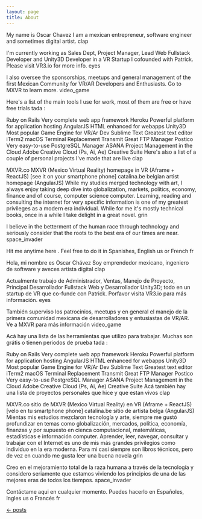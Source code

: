 ```yaml
---
layout: page
title: About
---
```


My name is Oscar Chavez
I am a mexican entrepreneur, software engineer and sometimes digital artist. clap

I'm currently working as Sales Dept, Project Manager, Lead Web Fullstack Developer and Unity3D Developer in a VR Startup I cofounded with Patrick. Please visit VR3.io for more info. eyes

I also oversee the sponsorships, meetups and general management of the first Mexican Community for VR/AR Developers and Enthusiasts. Go to MXVR to learn more.  video_game

Here's a list of the main tools I use for work, most of them are free or have free trials tada :

Ruby on Rails Very complete web app framework
Heroku Powerful platform for application hosting
AngularJS HTML enhanced for webapps
Unity3D Most popular Game Engine for VR/Ar Dev
Sublime Text Greatest text editor
iTerm2 macOS Terminal Replacement
Transmit Great FTP Manager
Postico Very easy-to-use PostgreSQL Manager
ASANA Project Management in the Cloud
Adobe Creative Cloud (Ps, Ai, Ae) Creative Suite
Here's also a list of a couple of personal projects I've made that are live clap

MXVR.co MXVR (Mexico Virtual Reality) homepage in VR (Aframe + ReactJS) [see it on your smartphone phone]
catalina.be belgian artist homepage (AngularJS)
While my studies merged technology with art, I always enjoy taking deep dive into globalization, markets, politics, economy, finance and of course, computer science computer. Learning, reading and consulting the internet for very specific information is one of my greatest privileges as a modern era individual. While for me it's mostly technical books, once in a while I take delight in a great novel. grin

I believe in the betterment of the human race through technology and seriously consider that the roots to the best era of our times are near. space_invader

Hit me anytime here . Feel free to do it in Spanishes, English us or French fr

Hola, mi nombre es Oscar Chávez
Soy emprendedor mexicano, ingeniero de software y aveces artista digital clap

Actualmente trabajo de Administrador, Ventas, Manejo de Proyecto, Principal Desarrollador Fullstack Web y Desarrollador Unity3D; todo en un startup de VR que co-funde con Patrick. Porfavor visita VR3.io para más información. eyes

También superviso los patrocinios, meetups y en general el manejo de la primera comunidad mexicana de desarrolladores y entusiastas de VR/AR. Ve a MXVR para más información video_game

Acá hay una lista de las herramientas que utilizo para trabajar. Muchas son grátis o tienen periodos de prueba tada :

Ruby on Rails Very complete web app framework
Heroku Powerful platform for application hosting
AngularJS HTML enhanced for webapps
Unity3D Most popular Game Engine for VR/Ar Dev
Sublime Text Greatest text editor
iTerm2 macOS Terminal Replacement
Transmit Great FTP Manager
Postico Very easy-to-use PostgreSQL Manager
ASANA Project Management in the Cloud
Adobe Creative Cloud (Ps, Ai, Ae) Creative Suite
Acá también hay una lista de proyectos personales que hice y que estan vivos clap

MXVR.co sitio de MXVR (Mexico Virtual Reality) en VR (Aframe + ReactJS) [velo en tu smartphone phone]
catalina.be sitio de artista belga (AngularJS)
Mientas mis estudios mezclaron tecnología y arte, siempre me gustó profundizar en temas como globalización, mercados, política, economía, finanzas y por supuesto en cienca computacional, matemáticas, estadísticas e información computer. Aprender, leer, navegar, consultar y trabajar con el Internet es uno de mis más grandes privilegios como individuo en la era moderna. Para mi casi siempre son libros técnicos, pero de vez en cuando me gusta leer una buena novela  grin

Creo en el mejoramiento total de la raza humana a través de la tecnología y considero seriamente que estamos viviendo los principios de una de las mejores eras de todos los tiempos. space_invader

Contáctame aqui en cualquier momento. Puedes hacerlo en Españoles, Ingles us o Francés fr

[&larr; posts](../)
